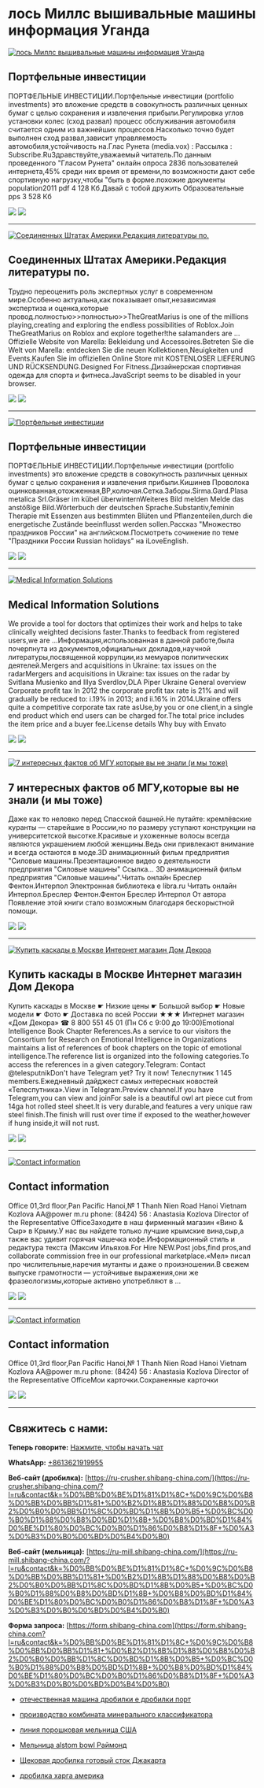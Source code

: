 # лось Миллс вышивальные машины информация Уганда

<a href="https://swt.shibang-china.com/?l=ru&img&k=%D0%BB%D0%BE%D1%81%D1%8C+%D0%9C%D0%B8%D0%BB%D0%BB%D1%81+%D0%B2%D1%8B%D1%88%D0%B8%D0%B2%D0%B0%D0%BB%D1%8C%D0%BD%D1%8B%D0%B5+%D0%BC%D0%B0%D1%88%D0%B8%D0%BD%D1%8B+%D0%B8%D0%BD%D1%84%D0%BE%D1%80%D0%BC%D0%B0%D1%86%D0%B8%D1%8F+%D0%A3%D0%B3%D0%B0%D0%BD%D0%B4%D0%B0" target="_blank">![лось Миллс вышивальные машины информация Уганда](http://static.shibang-china.com/all-800x300/16.jpg)</a>

## Портфельные инвестиции
ПОРТФЕЛЬНЫЕ ИНВЕСТИЦИИ.Портфельные инвестиции (portfolio investments) это вложение средств в совокупность различных ценных бумаг с целью сохранения и извлечения прибыли.Регулировка углов установки колес (сход развал) процесс обслуживания автомобиля считается одним из важнейших процессов.Насколько точно будет выполнен сход развал,зависит управляемость автомобиля,устойчивость на.Глас Рунета (media.vox) : Рассылка : Subscribe.RuЗдравствуйте,уважаемый читатель.По данным проведенного &quot;Гласом Рунета&quot; онлайн опроса 2836 пользователей интернета,45% среди них время от времени,по возможности дают себе спортивную нагрузку,чтобы &quot;быть в форме.похожие документы population2011 pdf 4 128 Кб.Давай с тобой дружить Образовательные pps 3 528 Кб


<a href="https://whatsapp.shibangsoft.com/WhatsApp.php" target="_blank" title="WhatsApp">![](http://static.shibang-china.com/icon/whatsapp.png)</a> <a href="https://swt.shibang-china.com/?l=ru&icon&k=%D0%BB%D0%BE%D1%81%D1%8C+%D0%9C%D0%B8%D0%BB%D0%BB%D1%81+%D0%B2%D1%8B%D1%88%D0%B8%D0%B2%D0%B0%D0%BB%D1%8C%D0%BD%D1%8B%D0%B5+%D0%BC%D0%B0%D1%88%D0%B8%D0%BD%D1%8B+%D0%B8%D0%BD%D1%84%D0%BE%D1%80%D0%BC%D0%B0%D1%86%D0%B8%D1%8F+%D0%A3%D0%B3%D0%B0%D0%BD%D0%B4%D0%B0" target="_blank">![](http://static.shibang-china.com/icon/chat-ru.png)</a>

---

<a href="https://swt.shibang-china.com/?l=ru&img&k=%D0%BB%D0%BE%D1%81%D1%8C+%D0%9C%D0%B8%D0%BB%D0%BB%D1%81+%D0%B2%D1%8B%D1%88%D0%B8%D0%B2%D0%B0%D0%BB%D1%8C%D0%BD%D1%8B%D0%B5+%D0%BC%D0%B0%D1%88%D0%B8%D0%BD%D1%8B+%D0%B8%D0%BD%D1%84%D0%BE%D1%80%D0%BC%D0%B0%D1%86%D0%B8%D1%8F+%D0%A3%D0%B3%D0%B0%D0%BD%D0%B4%D0%B0" target="_blank">![Соединенных Штатах Америки.Редакция литературы по.](http://static.shibang-china.com/all-800x300/390.jpg)</a>

## Соединенных Штатах Америки.Редакция литературы по.
Трудно переоценить роль экспертных услуг в современном мире.Особенно актуальна,как показывает опыт,независимая экспертиза и оценка,которые провод.полностью&gt;&gt;полностью&gt;&gt;TheGreatMarius is one of the millions playing,creating and exploring the endless possibilities of Roblox.Join TheGreatMarius on Roblox and explore together!the salamanders are …Offizielle Website von Marella: Bekleidung und Accessoires.Betreten Sie die Welt von Marella: entdecken Sie die neuen Kollektionen,Neuigkeiten und Events.Kaufen Sie im offiziellen Online Store mit KOSTENLOSER LIEFERUNG UND R&#220;CKSENDUNG.Designed For Fitness.Дизайнерская спортивная одежда для спорта и фитнеса.JavaScript seems to be disabled in your browser.


<a href="https://whatsapp.shibangsoft.com/WhatsApp.php" target="_blank" title="WhatsApp">![](http://static.shibang-china.com/icon/whatsapp.png)</a> <a href="https://swt.shibang-china.com/?l=ru&icon&k=%D0%BB%D0%BE%D1%81%D1%8C+%D0%9C%D0%B8%D0%BB%D0%BB%D1%81+%D0%B2%D1%8B%D1%88%D0%B8%D0%B2%D0%B0%D0%BB%D1%8C%D0%BD%D1%8B%D0%B5+%D0%BC%D0%B0%D1%88%D0%B8%D0%BD%D1%8B+%D0%B8%D0%BD%D1%84%D0%BE%D1%80%D0%BC%D0%B0%D1%86%D0%B8%D1%8F+%D0%A3%D0%B3%D0%B0%D0%BD%D0%B4%D0%B0" target="_blank">![](http://static.shibang-china.com/icon/chat-ru.png)</a>

---

<a href="https://swt.shibang-china.com/?l=ru&img&k=%D0%BB%D0%BE%D1%81%D1%8C+%D0%9C%D0%B8%D0%BB%D0%BB%D1%81+%D0%B2%D1%8B%D1%88%D0%B8%D0%B2%D0%B0%D0%BB%D1%8C%D0%BD%D1%8B%D0%B5+%D0%BC%D0%B0%D1%88%D0%B8%D0%BD%D1%8B+%D0%B8%D0%BD%D1%84%D0%BE%D1%80%D0%BC%D0%B0%D1%86%D0%B8%D1%8F+%D0%A3%D0%B3%D0%B0%D0%BD%D0%B4%D0%B0" target="_blank">![Портфельные инвестиции](http://static.shibang-china.com/all-800x300/1143.jpg)</a>

## Портфельные инвестиции
ПОРТФЕЛЬНЫЕ ИНВЕСТИЦИИ.Портфельные инвестиции (portfolio investments) это вложение средств в совокупность различных ценных бумаг с целью сохранения и извлечения прибыли.Кишинев Проволока оцинкованная,отожженная,ВР,колючая.Сетка.Заборы.Sirma.Gard.Plasa metalica Srl.Gr&#228;ser im k&#252;bel &#252;berwinternWeiteres Bild melden Melde das anst&#246;&#223;ige Bild.W&#246;rterbuch der deutschen Sprache.Substantiv,feminin Therapie mit Essenzen aus bestimmten Bl&#252;ten und Pflanzenteilen,durch die energetische Zust&#228;nde beeinflusst werden sollen.Рассказ &quot;Множество праздников России&quot; на английском.Посмотреть сочинение по теме &quot;Праздники России Russian holidays&quot; на iLoveEnglish.


<a href="https://whatsapp.shibangsoft.com/WhatsApp.php" target="_blank" title="WhatsApp">![](http://static.shibang-china.com/icon/whatsapp.png)</a> <a href="https://swt.shibang-china.com/?l=ru&icon&k=%D0%BB%D0%BE%D1%81%D1%8C+%D0%9C%D0%B8%D0%BB%D0%BB%D1%81+%D0%B2%D1%8B%D1%88%D0%B8%D0%B2%D0%B0%D0%BB%D1%8C%D0%BD%D1%8B%D0%B5+%D0%BC%D0%B0%D1%88%D0%B8%D0%BD%D1%8B+%D0%B8%D0%BD%D1%84%D0%BE%D1%80%D0%BC%D0%B0%D1%86%D0%B8%D1%8F+%D0%A3%D0%B3%D0%B0%D0%BD%D0%B4%D0%B0" target="_blank">![](http://static.shibang-china.com/icon/chat-ru.png)</a>

---

<a href="https://swt.shibang-china.com/?l=ru&img&k=%D0%BB%D0%BE%D1%81%D1%8C+%D0%9C%D0%B8%D0%BB%D0%BB%D1%81+%D0%B2%D1%8B%D1%88%D0%B8%D0%B2%D0%B0%D0%BB%D1%8C%D0%BD%D1%8B%D0%B5+%D0%BC%D0%B0%D1%88%D0%B8%D0%BD%D1%8B+%D0%B8%D0%BD%D1%84%D0%BE%D1%80%D0%BC%D0%B0%D1%86%D0%B8%D1%8F+%D0%A3%D0%B3%D0%B0%D0%BD%D0%B4%D0%B0" target="_blank">![Medical Information Solutions](http://static.shibang-china.com/all-800x300/1059.jpg)</a>

## Medical Information Solutions
We provide a tool for doctors that optimizes their work and helps to take clinically weighted decisions faster.Thanks to feedback from registered users,we are …Информация,использованная в данной работе,была почерпнута из документов,официальных докладов,научной литературы,посвященной коррупции,из мемуаров политических деятелей.Mergers and acquisitions in Ukraine: tax issues on the radarMergers and acquisitions in Ukraine: tax issues on the radar by Svitlana Musienko and Illya Sverdlov,DLA Piper Ukraine General overview Corporate profit tax In 2012 the corporate profit tax rate is 21% and will gradually be reduced to: i.19% in 2013; and ii.16% in 2014.Ukraine offers quite a competitive corporate tax rate asUse,by you or one client,in a single end product which end users can be charged for.The total price includes the item price and a buyer fee.License details Why buy with Envato


<a href="https://whatsapp.shibangsoft.com/WhatsApp.php" target="_blank" title="WhatsApp">![](http://static.shibang-china.com/icon/whatsapp.png)</a> <a href="https://swt.shibang-china.com/?l=ru&icon&k=%D0%BB%D0%BE%D1%81%D1%8C+%D0%9C%D0%B8%D0%BB%D0%BB%D1%81+%D0%B2%D1%8B%D1%88%D0%B8%D0%B2%D0%B0%D0%BB%D1%8C%D0%BD%D1%8B%D0%B5+%D0%BC%D0%B0%D1%88%D0%B8%D0%BD%D1%8B+%D0%B8%D0%BD%D1%84%D0%BE%D1%80%D0%BC%D0%B0%D1%86%D0%B8%D1%8F+%D0%A3%D0%B3%D0%B0%D0%BD%D0%B4%D0%B0" target="_blank">![](http://static.shibang-china.com/icon/chat-ru.png)</a>

---

<a href="https://swt.shibang-china.com/?l=ru&img&k=%D0%BB%D0%BE%D1%81%D1%8C+%D0%9C%D0%B8%D0%BB%D0%BB%D1%81+%D0%B2%D1%8B%D1%88%D0%B8%D0%B2%D0%B0%D0%BB%D1%8C%D0%BD%D1%8B%D0%B5+%D0%BC%D0%B0%D1%88%D0%B8%D0%BD%D1%8B+%D0%B8%D0%BD%D1%84%D0%BE%D1%80%D0%BC%D0%B0%D1%86%D0%B8%D1%8F+%D0%A3%D0%B3%D0%B0%D0%BD%D0%B4%D0%B0" target="_blank">![7 интересных фактов об МГУ,которые вы не знали (и мы тоже)](http://static.shibang-china.com/all-800x300/551.jpg)</a>

## 7 интересных фактов об МГУ,которые вы не знали (и мы тоже)
Даже как то неловко перед Спасской башней.Не путайте: кремлёвские куранты — старейшие в России,но по размеру уступают конструкции на университетской высотке.Красивые и ухоженные волосы всегда являются украшением любой женщины.Ведь они привлекают внимание и всегда остаются в моде.3D анимационный фильм предприятия &quot;Силовые машины.Презентационное видео о деятельности предприятия &quot;Силовые машины&quot;  Ссылка… 3D анимационный фильм предприятия &quot;Силовые машины&quot;.Читать онлайн Бреслер Фентон.Интерпол Электронная библиотека e libra.ru Читать онлайн Интерпол.Бреслер Фентон.Фентон Бреслер Интерпол От автора Появление этой книги стало возможным благодаря бескорыстной помощи.


<a href="https://whatsapp.shibangsoft.com/WhatsApp.php" target="_blank" title="WhatsApp">![](http://static.shibang-china.com/icon/whatsapp.png)</a> <a href="https://swt.shibang-china.com/?l=ru&icon&k=%D0%BB%D0%BE%D1%81%D1%8C+%D0%9C%D0%B8%D0%BB%D0%BB%D1%81+%D0%B2%D1%8B%D1%88%D0%B8%D0%B2%D0%B0%D0%BB%D1%8C%D0%BD%D1%8B%D0%B5+%D0%BC%D0%B0%D1%88%D0%B8%D0%BD%D1%8B+%D0%B8%D0%BD%D1%84%D0%BE%D1%80%D0%BC%D0%B0%D1%86%D0%B8%D1%8F+%D0%A3%D0%B3%D0%B0%D0%BD%D0%B4%D0%B0" target="_blank">![](http://static.shibang-china.com/icon/chat-ru.png)</a>

---

<a href="https://swt.shibang-china.com/?l=ru&img&k=%D0%BB%D0%BE%D1%81%D1%8C+%D0%9C%D0%B8%D0%BB%D0%BB%D1%81+%D0%B2%D1%8B%D1%88%D0%B8%D0%B2%D0%B0%D0%BB%D1%8C%D0%BD%D1%8B%D0%B5+%D0%BC%D0%B0%D1%88%D0%B8%D0%BD%D1%8B+%D0%B8%D0%BD%D1%84%D0%BE%D1%80%D0%BC%D0%B0%D1%86%D0%B8%D1%8F+%D0%A3%D0%B3%D0%B0%D0%BD%D0%B4%D0%B0" target="_blank">![Купить каскады в Москве Интернет магазин Дом Декора](http://static.shibang-china.com/all-800x300/1451.jpg)</a>

## Купить каскады в Москве Интернет магазин Дом Декора
Купить каскады в Москве ☛ Низкие цены ☛ Большой выбор ☛ Новые модели ☛ Фото ☛ Доставка по всей России ★★★ Интернет магазин &#171;Дом Декора&#187; ☎ 8 800 551 45 01 (Пн Сб с 9:00 до 19:00)Emotional Intelligence Book Chapter References.As a service to our visitors the Consortium for Research on Emotional Intelligence in Organizations maintains a list of references of book chapters on the topic of emotional intelligence.The reference list is organized into the following categories.To access the references in a given category.Telegram: Contact @telesputnikDon't have Telegram yet? Try it now! Телеспутник 1 145 members.Ежедневный дайджест самых интересных новостей &#171;Телеспутника&#187;.View in Telegram.Preview channel.If you have Telegram,you can view and joinFor sale is a beautiful owl art piece cut from 14ga hot rolled steel sheet.It is very durable,and features a very unique raw steel finish.The finish will rust over time if exposed to the weather,however if hung inside,it will not rust.


<a href="https://whatsapp.shibangsoft.com/WhatsApp.php" target="_blank" title="WhatsApp">![](http://static.shibang-china.com/icon/whatsapp.png)</a> <a href="https://swt.shibang-china.com/?l=ru&icon&k=%D0%BB%D0%BE%D1%81%D1%8C+%D0%9C%D0%B8%D0%BB%D0%BB%D1%81+%D0%B2%D1%8B%D1%88%D0%B8%D0%B2%D0%B0%D0%BB%D1%8C%D0%BD%D1%8B%D0%B5+%D0%BC%D0%B0%D1%88%D0%B8%D0%BD%D1%8B+%D0%B8%D0%BD%D1%84%D0%BE%D1%80%D0%BC%D0%B0%D1%86%D0%B8%D1%8F+%D0%A3%D0%B3%D0%B0%D0%BD%D0%B4%D0%B0" target="_blank">![](http://static.shibang-china.com/icon/chat-ru.png)</a>

---

<a href="https://swt.shibang-china.com/?l=ru&img&k=%D0%BB%D0%BE%D1%81%D1%8C+%D0%9C%D0%B8%D0%BB%D0%BB%D1%81+%D0%B2%D1%8B%D1%88%D0%B8%D0%B2%D0%B0%D0%BB%D1%8C%D0%BD%D1%8B%D0%B5+%D0%BC%D0%B0%D1%88%D0%B8%D0%BD%D1%8B+%D0%B8%D0%BD%D1%84%D0%BE%D1%80%D0%BC%D0%B0%D1%86%D0%B8%D1%8F+%D0%A3%D0%B3%D0%B0%D0%BD%D0%B4%D0%B0" target="_blank">![Contact information](http://static.shibang-china.com/all-800x300/251.jpg)</a>

## Contact information
Office 01,3rd floor,Pan Pacific Hanoi,№ 1 Thanh Nien Road Hanoi Vietnam Kozlova AA@power m.ru phone: (8424) 56 : Anastasia Kozlova Director of the Representative OfficeЗаходите в наш фирменный магазин &#171;Вино &amp; Сыр&#187; в Крыму.У нас вы найдете только лучшие крымские вина,сыр,а также вас удивит горячая чашечка кофе.Информационный стиль и редактура текста (Максим Ильяхов.For Hire NEW.Post jobs,find pros,and collaborate commission free in our professional marketplace.&#171;Мел&#187; писал про числительные,наречия мутанты и даже о произношении.В свежем выпуске грамотности — устойчивые выражения,они же фразеологизмы,которые активно употребляют в …


<a href="https://whatsapp.shibangsoft.com/WhatsApp.php" target="_blank" title="WhatsApp">![](http://static.shibang-china.com/icon/whatsapp.png)</a> <a href="https://swt.shibang-china.com/?l=ru&icon&k=%D0%BB%D0%BE%D1%81%D1%8C+%D0%9C%D0%B8%D0%BB%D0%BB%D1%81+%D0%B2%D1%8B%D1%88%D0%B8%D0%B2%D0%B0%D0%BB%D1%8C%D0%BD%D1%8B%D0%B5+%D0%BC%D0%B0%D1%88%D0%B8%D0%BD%D1%8B+%D0%B8%D0%BD%D1%84%D0%BE%D1%80%D0%BC%D0%B0%D1%86%D0%B8%D1%8F+%D0%A3%D0%B3%D0%B0%D0%BD%D0%B4%D0%B0" target="_blank">![](http://static.shibang-china.com/icon/chat-ru.png)</a>

---

<a href="https://swt.shibang-china.com/?l=ru&img&k=%D0%BB%D0%BE%D1%81%D1%8C+%D0%9C%D0%B8%D0%BB%D0%BB%D1%81+%D0%B2%D1%8B%D1%88%D0%B8%D0%B2%D0%B0%D0%BB%D1%8C%D0%BD%D1%8B%D0%B5+%D0%BC%D0%B0%D1%88%D0%B8%D0%BD%D1%8B+%D0%B8%D0%BD%D1%84%D0%BE%D1%80%D0%BC%D0%B0%D1%86%D0%B8%D1%8F+%D0%A3%D0%B3%D0%B0%D0%BD%D0%B4%D0%B0" target="_blank">![Contact information](http://static.shibang-china.com/all-800x300/829.jpg)</a>

## Contact information
Office 01,3rd floor,Pan Pacific Hanoi,№ 1 Thanh Nien Road Hanoi Vietnam Kozlova AA@power m.ru phone: (8424) 56 : Anastasia Kozlova Director of the Representative OfficeМои карточки.Сохраненные карточки

<a href="https://whatsapp.shibangsoft.com/WhatsApp.php" target="_blank" title="WhatsApp">![](http://static.shibang-china.com/icon/whatsapp.png)</a> <a href="https://swt.shibang-china.com/?l=ru&icon&k=%D0%BB%D0%BE%D1%81%D1%8C+%D0%9C%D0%B8%D0%BB%D0%BB%D1%81+%D0%B2%D1%8B%D1%88%D0%B8%D0%B2%D0%B0%D0%BB%D1%8C%D0%BD%D1%8B%D0%B5+%D0%BC%D0%B0%D1%88%D0%B8%D0%BD%D1%8B+%D0%B8%D0%BD%D1%84%D0%BE%D1%80%D0%BC%D0%B0%D1%86%D0%B8%D1%8F+%D0%A3%D0%B3%D0%B0%D0%BD%D0%B4%D0%B0" target="_blank">![](http://static.shibang-china.com/icon/chat-ru.png)</a>

---
## Свяжитесь с нами:

**Теперь говорите:** [Нажмите, чтобы начать чат](https://swt.shibang-china.com?l=ru&contact&k=%D0%BB%D0%BE%D1%81%D1%8C+%D0%9C%D0%B8%D0%BB%D0%BB%D1%81+%D0%B2%D1%8B%D1%88%D0%B8%D0%B2%D0%B0%D0%BB%D1%8C%D0%BD%D1%8B%D0%B5+%D0%BC%D0%B0%D1%88%D0%B8%D0%BD%D1%8B+%D0%B8%D0%BD%D1%84%D0%BE%D1%80%D0%BC%D0%B0%D1%86%D0%B8%D1%8F+%D0%A3%D0%B3%D0%B0%D0%BD%D0%B4%D0%B0)

**WhatsApp:**  [+8613621919955](https://whatsapp.shibangsoft.com/WhatsApp.php)

**Веб-сайт (дробилка):** [https://ru-crusher.shibang-china.com/](https://ru-crusher.shibang-china.com/?l=ru&contact&k=%D0%BB%D0%BE%D1%81%D1%8C+%D0%9C%D0%B8%D0%BB%D0%BB%D1%81+%D0%B2%D1%8B%D1%88%D0%B8%D0%B2%D0%B0%D0%BB%D1%8C%D0%BD%D1%8B%D0%B5+%D0%BC%D0%B0%D1%88%D0%B8%D0%BD%D1%8B+%D0%B8%D0%BD%D1%84%D0%BE%D1%80%D0%BC%D0%B0%D1%86%D0%B8%D1%8F+%D0%A3%D0%B3%D0%B0%D0%BD%D0%B4%D0%B0)

**Веб-сайт (мельница):** [https://ru-mill.shibang-china.com/](https://ru-mill.shibang-china.com/?l=ru&contact&k=%D0%BB%D0%BE%D1%81%D1%8C+%D0%9C%D0%B8%D0%BB%D0%BB%D1%81+%D0%B2%D1%8B%D1%88%D0%B8%D0%B2%D0%B0%D0%BB%D1%8C%D0%BD%D1%8B%D0%B5+%D0%BC%D0%B0%D1%88%D0%B8%D0%BD%D1%8B+%D0%B8%D0%BD%D1%84%D0%BE%D1%80%D0%BC%D0%B0%D1%86%D0%B8%D1%8F+%D0%A3%D0%B3%D0%B0%D0%BD%D0%B4%D0%B0)

**Форма запроса:** [https://form.shibang-china.com](https://form.shibang-china.com?l=ru&contact&k=%D0%BB%D0%BE%D1%81%D1%8C+%D0%9C%D0%B8%D0%BB%D0%BB%D1%81+%D0%B2%D1%8B%D1%88%D0%B8%D0%B2%D0%B0%D0%BB%D1%8C%D0%BD%D1%8B%D0%B5+%D0%BC%D0%B0%D1%88%D0%B8%D0%BD%D1%8B+%D0%B8%D0%BD%D1%84%D0%BE%D1%80%D0%BC%D0%B0%D1%86%D0%B8%D1%8F+%D0%A3%D0%B3%D0%B0%D0%BD%D0%B4%D0%B0)

* [отечественная машина дробилки e дробилки порт](../132/%D0%BE%D1%82%D0%B5%D1%87%D0%B5%D1%81%D1%82%D0%B2%D0%B5%D0%BD%D0%BD%D0%B0%D1%8F%20%D0%BC%D0%B0%D1%88%D0%B8%D0%BD%D0%B0%20%D0%B4%D1%80%D0%BE%D0%B1%D0%B8%D0%BB%D0%BA%D0%B8%20e%20%D0%B4%D1%80%D0%BE%D0%B1%D0%B8%D0%BB%D0%BA%D0%B8%20%D0%BF%D0%BE%D1%80%D1%82.md)

* [производство комбината минерального классификатора](../131/%D0%BF%D1%80%D0%BE%D0%B8%D0%B7%D0%B2%D0%BE%D0%B4%D1%81%D1%82%D0%B2%D0%BE%20%D0%BA%D0%BE%D0%BC%D0%B1%D0%B8%D0%BD%D0%B0%D1%82%D0%B0%20%D0%BC%D0%B8%D0%BD%D0%B5%D1%80%D0%B0%D0%BB%D1%8C%D0%BD%D0%BE%D0%B3%D0%BE%20%D0%BA%D0%BB%D0%B0%D1%81%D1%81%D0%B8%D1%84%D0%B8%D0%BA%D0%B0%D1%82%D0%BE%D1%80%D0%B0.md)

* [линия порошковая мельница США](../135/%D0%BB%D0%B8%D0%BD%D0%B8%D1%8F%20%D0%BF%D0%BE%D1%80%D0%BE%D1%88%D0%BA%D0%BE%D0%B2%D0%B0%D1%8F%20%D0%BC%D0%B5%D0%BB%D1%8C%D0%BD%D0%B8%D1%86%D0%B0%20%D0%A1%D0%A8%D0%90.md)

* [Мельница alstom bowl Раймонд](../131/%D0%9C%D0%B5%D0%BB%D1%8C%D0%BD%D0%B8%D1%86%D0%B0%20alstom%20bowl%20%D0%A0%D0%B0%D0%B9%D0%BC%D0%BE%D0%BD%D0%B4.md)

* [Щековая дробилка готовый сток Джакарта](../135/%D0%A9%D0%B5%D0%BA%D0%BE%D0%B2%D0%B0%D1%8F%20%D0%B4%D1%80%D0%BE%D0%B1%D0%B8%D0%BB%D0%BA%D0%B0%20%D0%B3%D0%BE%D1%82%D0%BE%D0%B2%D1%8B%D0%B9%20%D1%81%D1%82%D0%BE%D0%BA%20%D0%94%D0%B6%D0%B0%D0%BA%D0%B0%D1%80%D1%82%D0%B0.md)

* [дробилка харга америка](../135/%D0%B4%D1%80%D0%BE%D0%B1%D0%B8%D0%BB%D0%BA%D0%B0%20%D1%85%D0%B0%D1%80%D0%B3%D0%B0%20%D0%B0%D0%BC%D0%B5%D1%80%D0%B8%D0%BA%D0%B0.md)